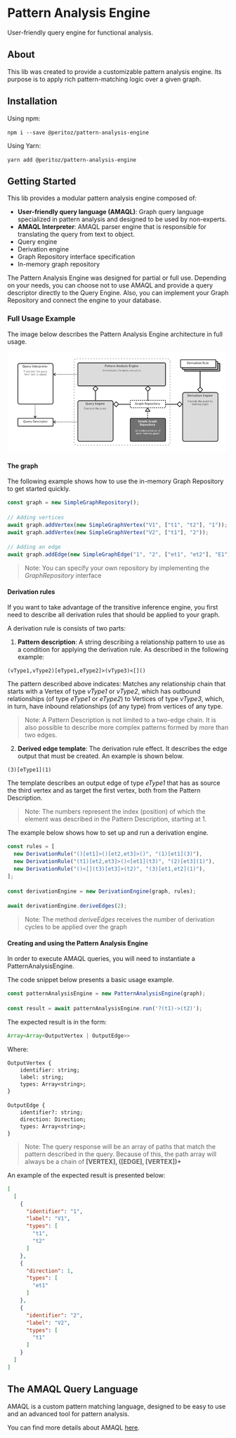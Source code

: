 # Pattern Analysis Engine

User-friendly query engine for functional analysis.

## About

This lib was created to provide a customizable pattern analysis engine. Its purpose is to apply rich pattern-matching logic over a given graph.

## Installation

Using npm:

``
npm i --save @peritoz/pattern-analysis-engine
``

Using Yarn:

``
yarn add @peritoz/pattern-analysis-engine
``

## Getting Started

This lib provides a modular pattern analysis engine composed of:

- **User-friendly query language (AMAQL)**: Graph query language specialized in pattern analysis and designed to be used by non-experts.
- **AMAQL Interpreter**: AMAQL parser engine that is responsible for translating the query from text to object.
- Query engine
- Derivation engine
- Graph Repository interface specification
- In-memory graph repository

The Pattern Analysis Engine was designed for partial or full use. Depending on your needs, you can choose not to use AMAQL and provide a query descriptor directly to the Query Engine. Also, you can implement your Graph Repository and connect the engine to your database.

### Full Usage Example

The image below describes the Pattern Analysis Engine architecture in full usage.

!["Full usage"](./docs/images/full-use.png)

#### The graph

The following example shows how to use the in-memory Graph Repository to get started quickly.

```ts
const graph = new SimpleGraphRepository();

// Adding vertices
await graph.addVertex(new SimpleGraphVertex("V1", ["t1", "t2"], "1"));
await graph.addVertex(new SimpleGraphVertex("V2", ["t1"], "2"));

// Adding an edge
await graph.addEdge(new SimpleGraphEdge("1", "2", ["et1", "et2"], "E1"));
```

> Note: You can specify your own repository by implementing the *GraphRepository* interface

#### Derivation rules

If you want to take advantage of the transitive inference engine, you first need to describe all derivation rules that should be applied to your graph.

A derivation rule is consists of two parts:

1. **Pattern description**: A string describing a relationship pattern to use as a condition for applying the derivation rule. As described in the following example:

```
(vType1,vType2)[eType1,eType2]>(vType3)<[]()
```

The pattern described above indicates: Matches any relationship chain that starts with a Vertex of type *vType1* or *vType2*, which has outbound relationships (of type *eType1* or *eType2*) to Vertices of type *vType3*, which, in turn, have inbound relationships (of any type) from vertices of any type.

> Note: A Pattern Description is not limited to a two-edge chain. It is also possible to describe more complex patterns formed by more than two edges.

2. **Derived edge template**: The derivation rule effect. It describes the edge output that must be created. An example is shown below.

```
(3)[eType1](1)
```

The template describes an output edge of type *eType1* that has as source the third vertex and as target the first vertex, both from the Pattern Description.

> Note: The numbers represent the index (position) of which the element was described in the Pattern Description, starting at 1.

The example below shows how to set up and run a derivation engine.

```ts
const rules = [
  new DerivationRule("()[et1]>()[et2,et3]>()", "(1)[et1](3)"),
  new DerivationRule("(t1)[et2,et3]>()<[et1](t3)", "(2)[et3](1)"),
  new DerivationRule("()<[](t3)[et3]>(t2)", "(3)[et1,et2](1)"),
];

const derivationEngine = new DerivationEngine(graph, rules);

await derivationEngine.deriveEdges(2);
```

> Note: The method *deriveEdges* receives the number of derivation cycles to be applied over the graph

#### Creating and using the Pattern Analysis Engine

In order to execute AMAQL queries, you will need to instantiate a PatternAnalysisEngine.

The code snippet below presents a basic usage example.

```ts
const patternAnalysisEngine = new PatternAnalysisEngine(graph);

const result = await patternAnalysisEngine.run('?(t1)->(t2)');
```

The expected result is in the form:

```ts
Array<Array<OutputVertex | OutputEdge>>
```

Where:

```
OutputVertex {
    identifier: string;
    label: string;
    types: Array<string>;
}

OutputEdge {
    identifier?: string;
    direction: Direction;
    types: Array<string>;
}
```

> Note: The query response will be an array of paths that match the pattern described in the query. Because of this, the path array will always be a chain of **[VERTEX], ([EDGE], [VERTEX])+**

An example of the expected result is presented below:

```json
[
  [
    {
      "identifier": "1",
      "label": "V1",
      "types": [
        "t1",
        "t2"
      ]
    },
    {
      "direction": 1,
      "types": [
        "et1"
      ]
    },
    {
      "identifier": "2",
      "label": "V2",
      "types": [
        "t1"
      ]
    }
  ]
]
```

## The AMAQL Query Language

AMAQL is a custom pattern matching language, designed to be easy to use and an advanced tool for pattern analysis.

You can find more details about AMAQL [here](https://github.com/Diorbert/amaql).


